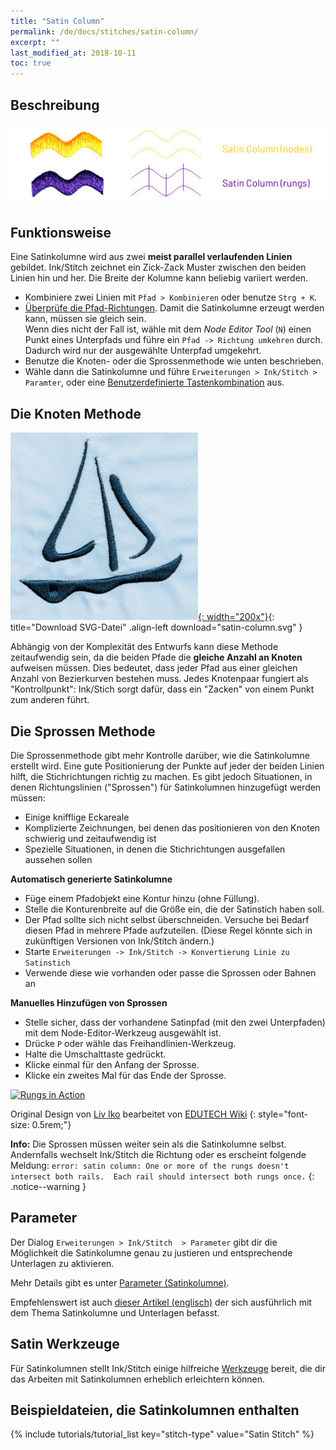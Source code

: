 ```yaml
---
title: "Satin Column"
permalink: /de/docs/stitches/satin-column/
excerpt: ""
last_modified_at: 2018-10-11
toc: true
---
```

## Beschreibung

![Stitch Types - Satin Column](/assets/images/docs/stitch-type-satincolumn.jpg)

## Funktionsweise
Eine Satinkolumne wird aus zwei **meist parallel verlaufenden Linien** gebildet. Ink/Stitch zeichnet ein Zick-Zack Muster zwischen den beiden Linien hin und her. Die Breite der Kolumne kann beliebig variiert werden.

* Kombiniere zwei Linien mit `Pfad > Kombinieren` oder benutze `Strg + K`.
* [Überprüfe die Pfad-Richtungen](/docs/customize/#enabling-path-outlines--direction). Damit die Satinkolumne erzeugt werden kann, müssen sie gleich sein.<br />Wenn dies nicht der Fall ist, wähle mit dem *Node Editor Tool* (`N`) einen Punkt eines Unterpfads und führe ein `Pfad -> Richtung umkehren` durch. Dadurch wird nur der ausgewählte Unterpfad umgekehrt.
* Benutze die Knoten- oder die Sprossenmethode wie unten beschrieben.
* Wähle dann die Satinkolumne und führe `Erweiterungen > Ink/Stitch > Paramter`, oder eine [Benutzerdefinierte Tastenkombination](/docs/customize/) aus.

## Die Knoten Methode
[![Satinkolumne Boat](/assets/images/docs/satin-column.jpg){: width="200x"}](/assets/images/docs/satin-column.svg){: title="Download SVG-Datei" .align-left download="satin-column.svg" }

Abhängig von der Komplexität des Entwurfs kann diese Methode zeitaufwendig sein, da die beiden Pfade die **gleiche Anzahl an Knoten** aufweisen müssen. Dies bedeutet, dass jeder Pfad aus einer gleichen Anzahl von Bezierkurven bestehen muss. Jedes Knotenpaar fungiert als "Kontrollpunkt": Ink/Stich sorgt dafür, dass ein "Zacken" von einem Punkt zum anderen führt.

## Die Sprossen Methode

Die Sprossenmethode gibt mehr Kontrolle darüber, wie die Satinkolumne erstellt wird. Eine gute Positionierung der Punkte auf jeder der beiden Linien hilft, die Stichrichtungen richtig zu machen. Es gibt jedoch Situationen, in denen Richtungslinien ("Sprossen") für Satinkolumnen hinzugefügt werden müssen:

* Einige knifflige Eckareale
* Komplizierte Zeichnungen, bei denen das positionieren von den Knoten schwierig und zeitaufwendig ist
* Spezielle Situationen, in denen die Stichrichtungen ausgefallen aussehen sollen

**Automatisch generierte Satinkolumne**
* Füge einem Pfadobjekt eine Kontur hinzu (ohne Füllung).
* Stelle die Konturenbreite auf die Größe ein, die der Satinstich haben soll.
* Der Pfad sollte sich nicht selbst überschneiden. Versuche bei Bedarf diesen Pfad in mehrere Pfade aufzuteilen. (Diese Regel könnte sich in zukünftigen Versionen von Ink/Stitch ändern.)
* Starte `Erweiterungen -> Ink/Stitch -> Konvertierung Linie zu Satinstich`
* Verwende diese wie vorhanden oder passe die Sprossen oder Bahnen an

**Manuelles Hinzufügen von Sprossen**
* Stelle sicher, dass der vorhandene Satinpfad (mit den zwei Unterpfaden) mit dem Node-Editor-Werkzeug ausgewählt ist.
* Drücke `P` oder wähle das Freihandlinien-Werkzeug.
* Halte die Umschalttaste gedrückt.
* Klicke einmal für den Anfang der Sprosse.
* Klicke ein zweites Mal für das Ende der Sprosse.


[![Rungs in Action](https://edutechwiki.unige.ch/mediawiki/images/thumb/6/68/InkStitch-round-bird-2.png/300px-InkStitch-round-bird-2.png)](https://edutechwiki.unige.ch/mediawiki/images/6/68/InkStitch-round-bird-2.png)

Original Design von [Liv Iko](https://thenounproject.com/liv_iko/collection/birds/?i=898697) bearbeitet von [EDUTECH Wiki](https://edutechwiki.unige.ch/en/InkStitch)
{: style="font-size: 0.5rem;"}

**Info:** Die Sprossen müssen weiter sein als die Satinkolumne selbst. Andernfalls wechselt Ink/Stitch die Richtung oder es erscheint folgende Meldung: `error: satin column: One or more of the rungs doesn't intersect both rails.  Each rail should intersect both rungs once.`
{: .notice--warning }

## Parameter

Der Dialog `Erweiterungen > Ink/Stitch  > Parameter` gibt dir die Möglichkeit die Satinkolumne genau zu justieren und entsprechende Unterlagen zu aktivieren.

Mehr Details gibt es unter [Parameter (Satinkolumne)](/de/docs/params/#satinkolumne).

Empfehlenswert ist auch [dieser Artikel (englisch)](https://www.mrxstitch.com/underlay/) der sich ausführlich mit dem Thema Satinkolumne und Unterlagen befasst.

## Satin Werkzeuge

Für Satinkolumnen stellt Ink/Stitch einige hilfreiche [Werkzeuge](/de/docs/satin-tools/) bereit, die dir das Arbeiten mit Satinkolumnen erheblich erleichtern können.

## Beispieldateien, die Satinkolumnen enthalten
{% include tutorials/tutorial_list key="stitch-type" value="Satin Stitch" %}
